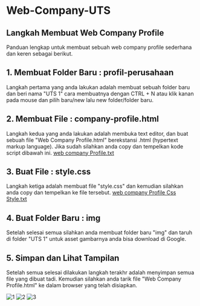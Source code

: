 # Web-Company-UTS

## Langkah Membuat Web Company Profile
Panduan lengkap untuk membuat sebuah web company profile sederhana dan keren sebagai berikut.

## 1. Membuat Folder Baru : profil-perusahaan
Langkah pertama yang anda lakukan adalah membuat sebuah folder baru dan beri nama "UTS 1" cara membuatnya dengan CTRL + N atau klik kanan pada mouse dan pilih baru/new lalu new folder/folder baru.

## 2. Membuat File : company-profile.html
Langkah kedua yang anda lakukan adalah membuka text editor, dan buat sebuah file "Web Company Profile.html" berekstansi .html (hypertext markup language). Jika sudah silahkan anda copy dan tempelkan kode script dibawah ini.
[web company Profile.txt](https://github.com/Maulanahasan19/Web-Company-UTS/files/6422221/web.company.Profile.txt)

## 3. Buat File : style.css
Langkah ketiga adalah membuat file "style.css" dan kemudian silahkan anda copy dan tempelkan ke file tersebut.
[web company Profile Css Style.txt](https://github.com/Maulanahasan19/Web-Company-UTS/files/6422307/web.company.Profile.Css.Style.txt)

## 4. Buat Folder Baru : img
Setelah selesai semua silahkan anda membuat folder baru "img" dan taruh di folder "UTS 1" untuk asset gambarnya anda bisa download di Google.

## 5. Simpan dan Lihat Tampilan
Setelah semua selesai dilakukan langkah terakhr adalah menyimpan semua file yang dibuat tadi. Kemudian silahkan anda tarik file "Web Company Profile.html" ke dalam browser yang telah disiapkan.

![1](https://user-images.githubusercontent.com/56240386/117033258-66375280-ad2c-11eb-895f-ef2d38360d4c.png)
![2](https://user-images.githubusercontent.com/56240386/117033265-68011600-ad2c-11eb-831b-438d0042e9af.png)
![3](https://user-images.githubusercontent.com/56240386/117033252-646d8f00-ad2c-11eb-8d73-55bf5fdb79c1.png)
